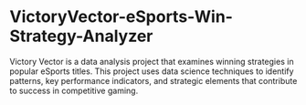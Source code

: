 # VictoryVector-eSports-Win-Strategy-Analyzer
Victory Vector is a data analysis project that examines winning strategies in popular eSports titles. This project uses data science techniques to identify patterns, key performance indicators, and strategic elements that contribute to success in competitive gaming.
